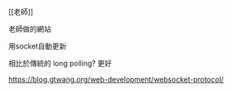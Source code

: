 [[老師]]

老師做的網站

用socket自動更新

相比於傳統的 long polling? 更好


https://blog.gtwang.org/web-development/websocket-protocol/